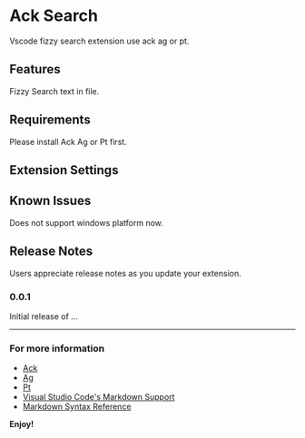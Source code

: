 # Ack Search

Vscode fizzy search extension use ack ag or pt.

## Features

Fizzy Search text in file.

## Requirements

Please install Ack Ag or Pt first.

## Extension Settings

## Known Issues

Does not support windows platform now.

## Release Notes

Users appreciate release notes as you update your extension.

### 0.0.1

Initial release of ...

-----------------------------------------------------------------------------------------------------------

### For more information

* [Ack](https://github.com/petdance/ack2)
* [Ag](https://github.com/ggreer/the_silver_searcher)
* [Pt](https://github.com/monochromegane/the_platinum_searcher)
* [Visual Studio Code's Markdown Support](http://code.visualstudio.com/docs/languages/markdown)
* [Markdown Syntax Reference](https://help.github.com/articles/markdown-basics/)

**Enjoy!**
